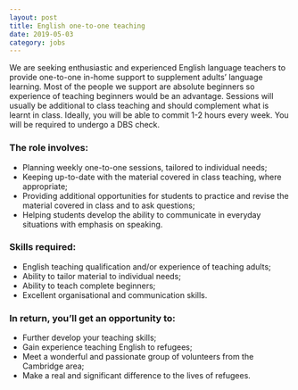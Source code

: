 ```yaml
---
layout: post
title: English one-to-one teaching
date: 2019-05-03
category: jobs
---
```


We are seeking enthusiastic and experienced English language teachers to provide one-to-one in-home support to supplement adults’ language learning. Most of the people we support are absolute beginners so experience of teaching beginners would be an advantage. Sessions will usually be additional to class teaching and should complement what is learnt in class. Ideally, you will be able to commit 1-2 hours every week. You will be required to undergo a DBS check.

### The role involves:

- Planning weekly one-to-one sessions, tailored to individual needs;
- Keeping up-to-date with the material covered in class teaching, where appropriate;
- Providing additional opportunities for students to practice and revise the material covered in class and to ask questions;
- Helping students develop the ability to communicate in everyday situations with emphasis on speaking.

### Skills required:

- English teaching qualification and/or experience of teaching adults;
- Ability to tailor material to individual needs;
- Ability to teach complete beginners;
- Excellent organisational and communication skills.

### In return, you’ll get an opportunity to:

- Further develop your teaching skills;
- Gain experience teaching English to refugees;
- Meet a wonderful and passionate group of volunteers from the Cambridge area;
- Make a real and significant difference to the lives of refugees.
